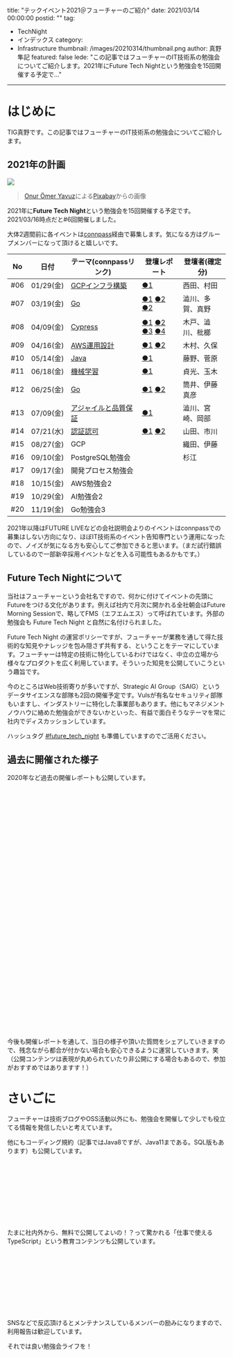 title: "テックイベント2021＠フューチャーのご紹介"
date: 2021/03/14 00:00:00
postid: ""
tag:
  - TechNight
  - インデックス
category:
  - Infrastructure
thumbnail: /images/20210314/thumbnail.png
author: 真野隼記
featured: false
lede: "この記事ではフューチャーのIT技術系の勉強会についてご紹介します。2021年にFuture Tech Nightという勉強会を15回開催する予定で..."
---
# はじめに

TIG真野です。この記事ではフューチャーのIT技術系の勉強会についてご紹介します。

## 2021年の計画

<img src="/images/20210314/space-1951858_1280.png" loading="lazy">

> <a href="https://pixabay.com/ja/users/onuromeryavuz-4180408/?utm_source=link-attribution&amp;utm_medium=referral&amp;utm_campaign=image&amp;utm_content=1951858">Onur Ömer Yavuz</a>による<a href="https://pixabay.com/ja/?utm_source=link-attribution&amp;utm_medium=referral&amp;utm_campaign=image&amp;utm_content=1951858">Pixabay</a>からの画像

2021年に**Future Tech Night**という勉強会を15回開催する予定です。2021/03/16時点だと#6回開催しました。

大体2週間前に各イベントは[connpass](https://future.connpass.com/)経由で募集します。気になる方はグループメンバーになって頂けると嬉しいです。

| No  | 日付      | テーマ(connpassリンク)                                          | 登壇レポート                        | 登壇者(確定分)       |
|-----|-----------|----------------------------------------------------------------|------------------------------------|---------------------|
| #06 | 01/29(金) | [GCPインフラ構築](https://future.connpass.com/event/201478/)    | [●1](/articles/20210306/)           | 西田、村田         |
| #07 | 03/19(金) | [Go](https://future.connpass.com/event/206387/)                | [●1](/articles/20210427a/) [●2](/articles/20210427b/) [●2](/articles/20210427c) | 澁川、多賀、真野     |
| #08 | 04/09(金) | [Cypress](https://future.connpass.com/event/208056/)           | [●1](/articles/20210428a/) [●2](/articles/20210428b/) [●3](/articles/20210428c/) [●4](/articles/20210428d/)  | 木戸、澁川、枇榔    |
| #09 | 04/16(金) | [AWS運用設計](https://future.connpass.com/event/209778/)        | [●1](/articles/20210527a/) [●2](/articles/20210608a/)   | 木村、久保          |
| #10 | 05/14(金) | [Java](https://future.connpass.com/event/211765/)              | [●1](/articles/20210630a/)          | 藤野、菅原          |
| #11 | 06/18(金) | [機械学習](https://future.connpass.com/event/215117/)           | [●1](/articles/20210719a/)          | 貞光、玉木          |
| #12 | 06/25(金) | [Go](https://future.connpass.com/event/216081/)                | [●1](/articles/20210713a/) [●2](/articles/20210716a/) | 筒井、伊藤真彦     |
| #13 | 07/09(金) | [アジャイルと品質保証](https://future.connpass.com/event/217290/) | [●1](/articles/20210804b/)       | 澁川、宮崎、岡部          |
| #14 | 07/21(水) | [認証認可](https://future.connpass.com/event/218520/)           | [●1](/articles/20210811b/) [●2](/articles/20210812b/) | 山田、市川          |
| #15 | 08/27(金) | GCP　                                                           |                                   | 織田、伊藤　        |
| #16 | 09/10(金) | PostgreSQL勉強会                                                |                                    | 杉江               |
| #17 | 09/17(金) | 開発プロセス勉強会                                               |                                     | 　                 |
| #18 | 10/15(金) | AWS勉強会2                                                      |                                    | 　                 |
| #19 | 10/29(金) | AI勉強会2                                                       |                                    | 　                 |
| #20 | 11/19(金) | Go勉強会3                                                       |                                    | 　                 |

2021年以降はFUTURE LIVEなどの会社説明会よりのイベントはconnpassでの募集はしない方向になり、ほぼIT技術系のイベント告知専門という運用になったので、ノイズが気になる方も安心してご参加できると思います。（まだ試行錯誤しているので一部新卒採用イベントなどを入る可能性もあるかもです。）


## Future Tech Nightについて

当社はフューチャーという会社名ですので、何かに付けてイベントの先頭にFutureをつける文化があります。例えば社内で月次に開かれる全社朝会はFuture Morning Sessionで、略してFMS（エフエムエス）って呼ばれています。外部の勉強会も Future Tech Night と自然に名付けられました。

Future Tech Night の運営ポリシーですが、フューチャーが業務を通して得た技術的な知見やナレッジを包み隠さず共有する、ということをテーマにしています。フューチャーは特定の技術に特化しているわけではなく、中立の立場から様々なプロダクトを広く利用しています。そういった知見を公開していこうという趣旨です。

今のところはWeb技術寄りが多いですが、Strategic AI Group（SAIG）というデータサイエンスな部隊も2回の開催予定です。Vulsが有名なセキュリティ部隊もいますし、インダストリーに特化した事業部もあります。他にもマネジメントノウハウに絡めた勉強会ができないかといった、有益で面白そうなテーマを常に社内でディスカッションしています。

ハッシュタグ [#future_tech_night](https://twitter.com/search?q=%23future_tech_night) も準備していますのでご活用ください。
## 過去に開催された様子

2020年など過去の開催レポートも公開しています。

<div class="iframely-embed"><div class="iframely-responsive" style="height: 140px; padding-bottom: 0;"><a href="https://future-architect.github.io/articles/20210128/index.html" data-iframely-url="//cdn.iframe.ly/Bk93w9x?iframe=card-small"></a></div></div>

<div class="iframely-embed"><div class="iframely-responsive" style="height: 140px; padding-bottom: 0;"><a href="https://future-architect.github.io/articles/20200925/index.html" data-iframely-url="//cdn.iframe.ly/YpB7olh?iframe=card-small"></a></div></div>


<div class="iframely-embed"><div class="iframely-responsive" style="height: 140px; padding-bottom: 0;"><a href="https://future-architect.github.io/articles/20201228/index.html" data-iframely-url="//cdn.iframe.ly/RWuBJfe?iframe=card-small"></a></div></div>

<div class="iframely-embed"><div class="iframely-responsive" style="height: 140px; padding-bottom: 0;"><a href="https://future-architect.github.io/articles/20210306/index.html" data-iframely-url="//cdn.iframe.ly/eMzQMKM?iframe=card-small"></a></div>

今後も開催レポートを通して、当日の様子や頂いた質問をシェアしていきますので、残念ながら都合が付かない場合も安心できるように運営していきます。笑　（公開コンテンツは表現が丸められていたり非公開にする場合もあるので、参加がおすすめではありますす！）

# さいごに

フューチャーは技術ブログやOSS活動以外にも、勉強会を開催して少しでも役立てる情報を発信したいと考えています。

他にもコーディング規約（記事ではJava8ですが、Java11まである。SQL版もあります）も公開しています。

<div class="iframely-embed"><div class="iframely-responsive" style="height: 140px; padding-bottom: 0;"><a href="https://future-architect.github.io/articles/20160902/index.html" data-iframely-url="//cdn.iframe.ly/BeHBTMM"></a></div></div>


たまに社内外から、無料で公開してよいの！？って驚かれる「仕事で使えるTypeScript」という教育コンテンツも公開しています。

<div class="iframely-embed"><div class="iframely-responsive" style="height: 140px; padding-bottom: 0;"><a href="https://future-architect.github.io/articles/20190612/index.html" data-iframely-url="//cdn.iframe.ly/gC0UEQX?iframe=card-small"></a></div></div>


SNSなどで反応頂けるとメンテナンスしているメンバーの励みになりますので、利用報告は歓迎しています。

それでは良い勉強会ライフを！
